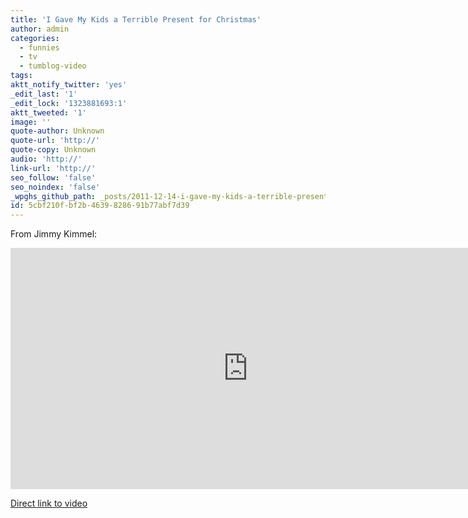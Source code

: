 ```yaml
---
title: 'I Gave My Kids a Terrible Present for Christmas'
author: admin
categories:
  - funnies
  - tv
  - tumblog-video
tags: 
aktt_notify_twitter: 'yes'
_edit_last: '1'
_edit_lock: '1323881693:1'
aktt_tweeted: '1'
image: ''
quote-author: Unknown
quote-url: 'http://'
quote-copy: Unknown
audio: 'http://'
link-url: 'http://'
seo_follow: 'false'
seo_noindex: 'false'
_wpghs_github_path: _posts/2011-12-14-i-gave-my-kids-a-terrible-present-for-christmas.md
id: 5cbf210f-bf2b-4639-8286-91b77abf7d39
---
```

<p>From Jimmy Kimmel:</p>
<p><iframe width="759" height="386" src="http://www.youtube.com/embed/q4a9CKgLprQ?rel=0&amp;hd=1" frameborder="0" allowfullscreen></iframe></p>
<p><a href="http://www.youtube.com/watch?v=q4a9CKgLprQ">Direct link to video</a></p>
